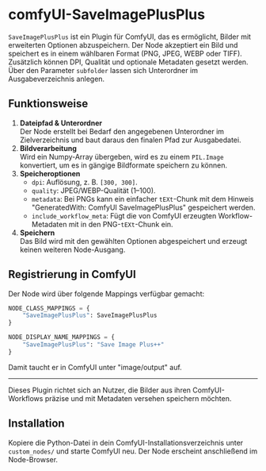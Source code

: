 # comfyUI-SaveImagePlusPlus

`SaveImagePlusPlus` ist ein Plugin für ComfyUI, das es ermöglicht, Bilder mit erweiterten Optionen abzuspeichern. Der Node akzeptiert ein Bild und speichert es in einem wählbaren Format (PNG, JPEG, WEBP oder TIFF). Zusätzlich können DPI, Qualität und optionale Metadaten gesetzt werden. Über den Parameter `subfolder` lassen sich Unterordner im Ausgabeverzeichnis anlegen.

## Funktionsweise

1. **Dateipfad & Unterordner**  
   Der Node erstellt bei Bedarf den angegebenen Unterordner im Zielverzeichnis und baut daraus den finalen Pfad zur Ausgabedatei.
2. **Bildverarbeitung**  
   Wird ein Numpy-Array übergeben, wird es zu einem `PIL.Image` konvertiert, um es in gängige Bildformate speichern zu können.
3. **Speicheroptionen**  
   - `dpi`: Auflösung, z. B. `[300, 300]`.
   - `quality`: JPEG/WEBP-Qualität (1–100).
   - `metadata`: Bei PNGs kann ein einfacher `tEXt`-Chunk mit dem Hinweis "GeneratedWith: ComfyUI SaveImagePlusPlus" gespeichert werden.
   - `include_workflow_meta`: Fügt die von ComfyUI erzeugten Workflow-Metadaten mit in den PNG-`tEXt`-Chunk ein.
4. **Speichern**  
   Das Bild wird mit den gewählten Optionen abgespeichert und erzeugt keinen weiteren Node-Ausgang.

## Registrierung in ComfyUI

Der Node wird über folgende Mappings verfügbar gemacht:

```python
NODE_CLASS_MAPPINGS = {
    "SaveImagePlusPlus": SaveImagePlusPlus
}

NODE_DISPLAY_NAME_MAPPINGS = {
    "SaveImagePlusPlus": "Save Image Plus++"
}
```

Damit taucht er in ComfyUI unter "image/output" auf.

---

Dieses Plugin richtet sich an Nutzer, die Bilder aus ihren ComfyUI-Workflows präzise und mit Metadaten versehen speichern möchten.

## Installation

Kopiere die Python-Datei in dein ComfyUI-Installationsverzeichnis unter `custom_nodes/` und starte ComfyUI neu. Der Node erscheint anschließend im Node-Browser.


